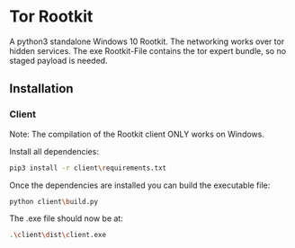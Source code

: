 # Tor Rootkit
A python3 standalone Windows 10 Rootkit. The networking works over tor hidden services.
The exe Rootkit-File contains the tor expert bundle, so no staged payload is needed.

## Installation

### Client
Note: The compilation of the Rootkit client ONLY works on Windows. 

Install all dependencies:
```bash
pip3 install -r client\requirements.txt
```
Once the dependencies are installed you can build the executable file:
```bash
python client\build.py
```
The .exe file should now be at:
```bash
.\client\dist\client.exe
```
